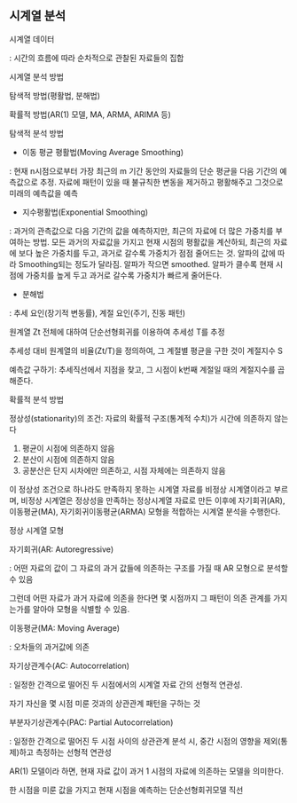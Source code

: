 ## 시계열 분석

시계열 데이터

: 시간의 흐름에 따라 순차적으로 관찰된 자료들의 집합



시계열 분석 방법

탐색적 방법(평활법, 분해법)

확률적 방법(AR(1) 모델, MA, ARMA, ARIMA 등)

 

탐색적 분석 방법

- 이동 평균 평활법(Moving Average Smoothing)

: 현재 n시점으로부터 가장 최근의 m 기간 동안의 자료들의 단순 평균을 다음 기간의 예측값으로 추정. 자료에 패턴이 있을 때 불규칙한 변동을 제거하고 평활해주고 그것으로 미래의 예측값을 예측



- 지수평활법(Exponential Smoothing)

: 과거의 관측값으로 다음 기간의 값을 예측하지만, 최근의 자료에 더 많은 가중치를 부여하는 방법. 모든 과거의 자료값을 가지고 현재 시점의 평활값을 계산하되, 최근의 자료에 보다 높은 가중치를 두고, 과거로 갈수록 가중치가 점점 줄어드는 것. 알파의 값에 따라 Smoothing되는 정도가 달라짐. 알파가 작으면 smoothed. 알파가 클수록 현재 시점에 가중치를 높게 두고 과거로 갈수록 가중치가 빠르게 줄어든다.



-  분해법

: 추세 요인(장기적 변동률), 계절 요인(주기, 진동 패턴)

원계열 Zt 전체에 대하여 단순선형회귀를 이용하여 추세성 T를 추정

추세성 대비 원계열의 비율(Zt/T)을 정의하여, 그 계절별 평균을 구한 것이 계절지수 S

예측값 구하기: 추세직선에서 지점을 찾고, 그 시점이 k번째 계절일 때의 계절지수를 곱해준다.





확률적 분석 방법

정상성(stationarity)의 조건: 자료의 확률적 구조(통계적 수치)가 시간에 의존하지 않는다

1. 평균이 시점에 의존하지 않음
2. 분산이 시점에 의존하지 않음
3. 공분산은 단지 시차에만 의존하고, 시점 자체에는 의존하지 않음



이 정상성 조건으로 하나라도 만족하지 못하는 시계열 자료를 비정상 시계열이라고 부르며, 비정상 시계열은 정상성을 만족하는 정상시계열 자료로 만든 이후에 자기회귀(AR), 이동평균(MA), 자기회귀이동평균(ARMA) 모형을 적합하는 시계열 분석을 수행한다.



정상 시계열 모형



자기회귀(AR: Autoregressive)

: 어떤 자료의 값이 그 자료의 과거 값들에 의존하는 구조를 가질 때 AR 모형으로 분석할 수 있음

그런데 어떤 자료가 과거 자료에 의존을 한다면 몇 시점까지 그 패턴이 의존 관계를 가지는가를 알아야 모형을 식별할 수 있음.



이동평균(MA: Moving Average)

: 오차들의 과거값에 의존



자기상관계수(AC: Autocorrelation)

: 일정한 간격으로 떨어진 두 시점에서의 시계열 자료 간의 선형적 연관성.

자기 자신을 몇 시점 미룬 것과의 상관관계 패턴을 구하는 것



부분자기상관계수(PAC: Partial Autocorrelation)

: 일정한 간격으로 떨어진 두 시점 사이의 상관관계 분석 시, 중간 시점의 영향을 제외(통제)하고 측정하는 선형적 연관성



AR(1) 모델이라 하면, 현재 자료 값이 과거 1 시점의 자료에 의존하는 모델을 의미한다.

한 시점을 미룬 값을 가지고 현재 시점을 예측하는 단순선형회귀모델 직선
